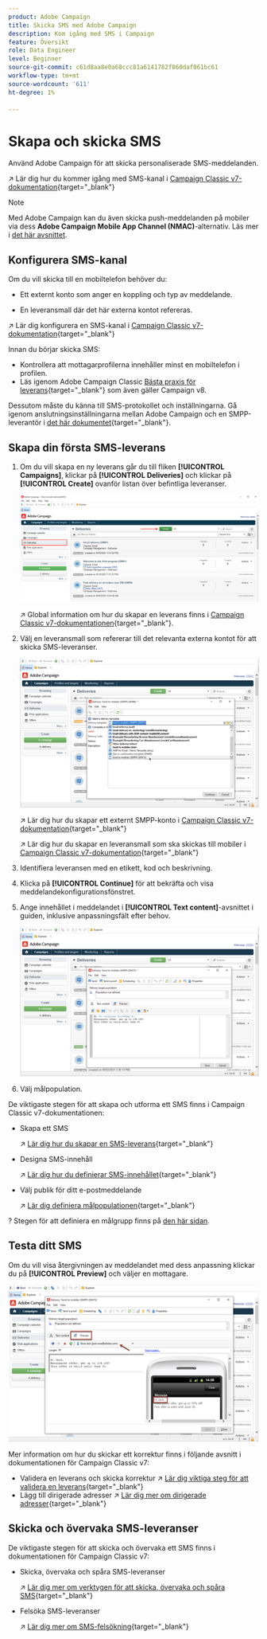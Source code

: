 ```yaml
---
product: Adobe Campaign
title: Skicka SMS med Adobe Campaign
description: Kom igång med SMS i Campaign
feature: Översikt
role: Data Engineer
level: Beginner
source-git-commit: c61d8aa8e0a68ccc81a6141782f860daf061bc61
workflow-type: tm+mt
source-wordcount: '611'
ht-degree: 1%

---
```


# Skapa och skicka SMS

Använd Adobe Campaign för att skicka personaliserade SMS-meddelanden.

↗️ Lär dig hur du kommer igång med SMS-kanal i [Campaign Classic v7-dokumentation](https://experienceleague.adobe.com/docs/campaign-classic/using/sending-messages/sending-messages-on-mobiles/sms-channel.html){target=&quot;_blank&quot;}

>[!NOTE]
>
>Med Adobe Campaign kan du även skicka push-meddelanden på mobiler via dess **Adobe Campaign Mobile App Channel (NMAC)**-alternativ. Läs mer i [det här avsnittet](push.md).

## Konfigurera SMS-kanal

Om du vill skicka till en mobiltelefon behöver du:

* Ett externt konto som anger en koppling och typ av meddelande.

* En leveransmall där det här externa kontot refereras.

↗️ Lär dig konfigurera en SMS-kanal i [Campaign Classic v7-dokumentation](https://experienceleague.adobe.com/docs/campaign-classic/using/sending-messages/sending-messages-on-mobiles/sms-set-up.html?lang=en#sending-messages){target=&quot;_blank&quot;}

Innan du börjar skicka SMS:

* Kontrollera att mottagarprofilerna innehåller minst en mobiltelefon i profilen.
* Läs igenom Adobe Campaign Classic [Bästa praxis för leverans](https://experienceleague.adobe.com/docs/campaign-classic/using/sending-messages/key-steps-when-creating-a-delivery/delivery-bestpractices/delivery-best-practices.html?lang=en#sending-messages){target=&quot;_blank&quot;} som även gäller Campaign v8.

Dessutom måste du känna till SMS-protokollet och inställningarna. Gå igenom anslutningsinställningarna mellan Adobe Campaign och en SMPP-leverantör i [det här dokumentet](https://experienceleague.adobe.com/docs/campaign-classic/using/sending-messages/sending-messages-on-mobiles/sms-protocol.html?lang=en#sending-messages){target=&quot;_blank&quot;}.

## Skapa din första SMS-leverans

1. Om du vill skapa en ny leverans går du till fliken **[!UICONTROL Campaigns]**, klickar på **[!UICONTROL Deliveries]** och klickar på **[!UICONTROL Create]** ovanför listan över befintliga leveranser.

   ![](assets/delivery_step_1.png)

   ↗️ Global information om hur du skapar en leverans finns i [Campaign Classic v7-dokumentationen](https://experienceleague.adobe.com/docs/campaign-classic/using/sending-messages/key-steps-when-creating-a-delivery/steps-about-delivery-creation-steps.html?lang=en#sending-messages){target=&quot;_blank&quot;}.

1. Välj en leveransmall som refererar till det relevanta externa kontot för att skicka SMS-leveranser.

   ![](assets/sms-template-list.png)

   ↗️ Lär dig hur du skapar ett externt SMPP-konto i [Campaign Classic v7-dokumentation](https://experienceleague.adobe.com/docs/campaign-classic/using/sending-messages/sending-messages-on-mobiles/sms-set-up.html?lang=en#creating-an-smpp-external-account){target=&quot;_blank&quot;}

   ↗️ Lär dig hur du skapar en leveransmall som ska skickas till mobiler i [Campaign Classic v7-dokumentation](https://experienceleague.adobe.com/docs/campaign-classic/using/sending-messages/sending-messages-on-mobiles/sms-set-up.html?lang=en#changing-the-delivery-template){target=&quot;_blank&quot;}

1. Identifiera leveransen med en etikett, kod och beskrivning.

1. Klicka på **[!UICONTROL Continue]** för att bekräfta och visa meddelandekonfigurationsfönstret.

1. Ange innehållet i meddelandet i **[!UICONTROL Text content]**-avsnittet i guiden, inklusive anpassningsfält efter behov.

   ![](assets/sms-content.png)

1. Välj målpopulation.

De viktigaste stegen för att skapa och utforma ett SMS finns i Campaign Classic v7-dokumentationen:

* Skapa ett SMS

   ↗️ [Lär dig hur du skapar en SMS-leverans](https://experienceleague.adobe.com/docs/campaign-classic/using/sending-messages/sending-messages-on-mobiles/sms-create.html?lang=en#sending-messages){target=&quot;_blank&quot;}

* Designa SMS-innehåll

   ↗️ [Lär dig hur du definierar SMS-innehållet](https://experienceleague.adobe.com/docs/campaign-classic/using/sending-messages/sending-messages-on-mobiles/sms-create.html?lang=en#defining-the-sms-content){target=&quot;_blank&quot;}

* Välj publik för ditt e-postmeddelande

   ↗️ [Lär dig definiera målpopulationen](https://experienceleague.adobe.com/docs/campaign-classic/using/sending-messages/key-steps-when-creating-a-delivery/steps-defining-the-target-population.html){target=&quot;_blank&quot;}

? Stegen för att definiera en målgrupp finns på [den här sidan](../start/audiences.md).

## Testa ditt SMS

Om du vill visa återgivningen av meddelandet med dess anpassning klickar du på **[!UICONTROL Preview]** och väljer en mottagare.

![](assets/sms-preview.png)

Mer information om hur du skickar ett korrektur finns i följande avsnitt i dokumentationen för Campaign Classic v7:

* Validera en leverans och skicka korrektur
↗️ [Lär dig viktiga steg för att validera en leverans](https://experienceleague.adobe.com/docs/campaign-classic/using/sending-messages/key-steps-when-creating-a-delivery/steps-validating-the-delivery.html){target=&quot;_blank&quot;}
* Lägg till dirigerade adresser
↗️ [Lär dig mer om dirigerade adresser](https://experienceleague.adobe.com/docs/campaign-classic/using/sending-messages/using-seed-addresses/about-seed-addresses.html){target=&quot;_blank&quot;}

## Skicka och övervaka SMS-leveranser

De viktigaste stegen för att skicka och övervaka ett SMS finns i dokumentationen för Campaign Classic v7:

* Skicka, övervaka och spåra SMS-leveranser

   ↗️ [Lär dig mer om verktygen för att skicka, övervaka och spåra SMS](https://experienceleague.adobe.com/docs/campaign-classic/using/sending-messages/sending-messages-on-mobiles/sms-send.html?lang=en#sending-messages){target=&quot;_blank&quot;}

* Felsöka SMS-leveranser

   ↗️ [Lär dig mer om SMS-felsökning](https://experienceleague.adobe.com/docs/campaign-classic/using/sending-messages/sending-messages-on-mobiles/troubleshooting-sms.html?lang=en#sending-messages){target=&quot;_blank&quot;}
